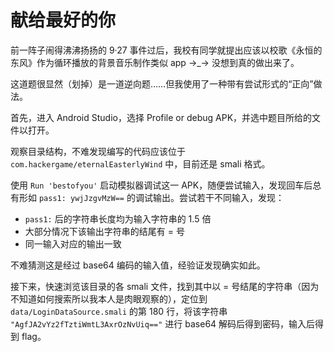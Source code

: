 # 献给最好的你

前一阵子闹得沸沸扬扬的 9·27 事件过后，我校有同学就提出应该以校歌《永恒的东风》作为循环播放的背景音乐制作类似 app →_→ 没想到真的做出来了。

这道题很显然（划掉）是一道逆向题……但我使用了一种带有尝试形式的“正向”做法。

首先，进入 Android Studio，选择 Profile or debug APK，并选中题目所给的文件以打开。

观察目录结构，不难发现编写的代码应该位于 `com.hackergame/eternalEasterlyWind` 中，目前还是 smali 格式。

使用 `Run 'bestofyou'` 启动模拟器调试这一 APK，随便尝试输入，发现回车后总有形如 `pass1: ywjJzgvMzW==` 的调试输出。尝试若干不同输入，发现：

-  `pass1:` 后的字符串长度均为输入字符串的 1.5 倍
-  大部分情况下该输出字符串的结尾有 = 号
-  同一输入对应的输出一致

不难猜测这是经过 base64 编码的输入值，经验证发现确实如此。

接下来，快速浏览该目录的各 smali 文件，找到其中以 = 号结尾的字符串（因为不知道如何搜索所以我本人是肉眼观察的），定位到 `data/LoginDataSource.smali` 的第 180 行，将该字符串 `"AgfJA2vYz2fTztiWmtL3AxrOzNvUiq=="` 进行 base64 解码后得到密码，输入后得到 flag。